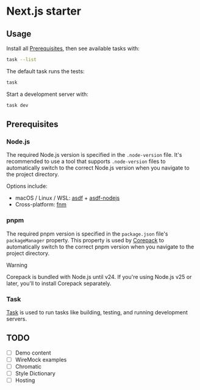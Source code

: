 # Next.js starter

## Usage

Install all [Prerequisites], then see available tasks with:

[prerequisites]: #prerequisites

```sh
task --list
```

The default task runs the tests:

```sh
task
```

Start a development server with:

```sh
task dev
```

## Prerequisites

### Node.js

The required Node.js version is specified in the `.node-version` file. It's
recommended to use a tool that supports `.node-version` files to automatically
switch to the correct Node.js version when you navigate to the project
directory.

Options include:

- macOS / Linux / WSL: [asdf] + [asdf-nodejs]
- Cross-platform: [fnm]

[asdf]: https://asdf-vm.com/
[asdf-nodejs]: https://github.com/asdf-vm/asdf-nodejs
[fnm]: https://github.com/Schniz/fnm

### pnpm

The required pnpm version is specified in the `package.json` file's
`packageManager` property. This property is used by [Corepack] to automatically
switch to the correct pnpm version when you navigate to the project directory.

[corepack]: https://github.com/nodejs/corepack

> [!WARNING]
>
> Corepack is bundled with Node.js until v24. If you're using Node.js v25 or
> later, you'll to install Corepack separately.

### Task

[Task] is used to run tasks like building, testing, and running development
servers.

[task]: https://taskfile.dev/

## TODO

- [ ] Demo content
- [ ] WireMock examples
- [ ] Chromatic
- [ ] Style Dictionary
- [ ] Hosting
